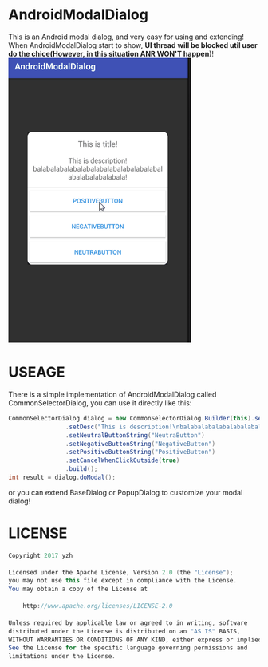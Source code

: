 # AndroidModalDialog
This is an Android modal dialog, and very easy for using and extending! <br>
When AndroidModalDialog start to show, **UI thread will be blocked util user do the chice(However, in this situation ANR WON'T happen**)!<br>
![](https://github.com/palatine/AndroidModalDialog/blob/master/imgs/androidmodaldialog.gif)
<br>
# USEAGE
There is a simple implementation of AndroidModalDialog called CommonSelectorDialog, you can use it directly like this:
<br>
```Java
CommonSelectorDialog dialog = new CommonSelectorDialog.Builder(this).setTitle("This is title!")
                .setDesc("This is description!\nbalabalabalabalabalabalabalabalabalabalabalabalabalabala!")
                .setNeutralButtonString("NeutraButton")
                .setNegativeButtonString("NegativeButton")
                .setPositiveButtonString("PositiveButton")
                .setCancelWhenClickOutside(true)
                .build();
int result = dialog.doModal();
```
or you can extend BaseDialog or PopupDialog to customize your modal dialog!
# LICENSE
```Java
Copyright 2017 yzh

Licensed under the Apache License, Version 2.0 (the "License");
you may not use this file except in compliance with the License.
You may obtain a copy of the License at

    http://www.apache.org/licenses/LICENSE-2.0

Unless required by applicable law or agreed to in writing, software
distributed under the License is distributed on an "AS IS" BASIS,
WITHOUT WARRANTIES OR CONDITIONS OF ANY KIND, either express or implied.
See the License for the specific language governing permissions and
limitations under the License.
```
